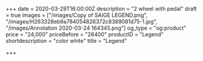 +++
date = 2020-03-29T16:00:00Z
description = "2 wheel with pedal"
draft = true
images = ["/images/Copy of SAIGE LEGEND.png", "/images/H263328eb9a784054826372c8389081d75-1.jpg", "/images/Annotation 2020-03-24 164345.png"]
og_type = "og:product"
price = "24,000"
priceBefore = "26400"
productID = "Legend"
shortdescription = "color white"
title = "Legend"

+++
